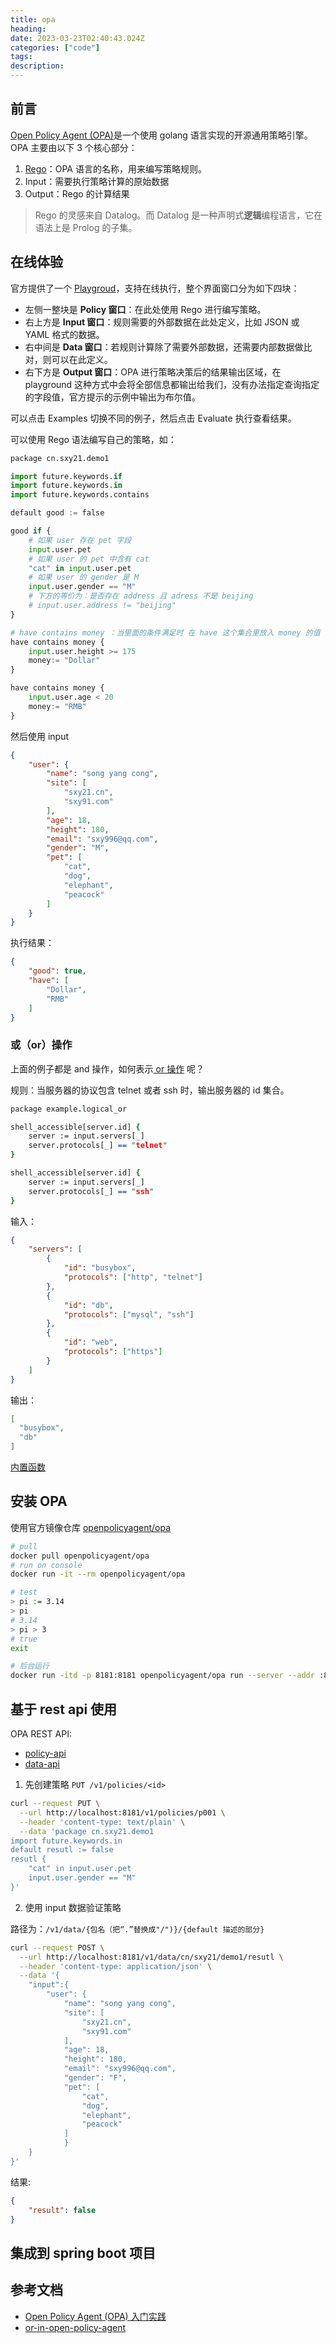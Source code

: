 ```yaml
---
title: opa
heading:  
date: 2023-03-23T02:40:43.024Z
categories: ["code"]
tags: 
description:  
---
```

## 前言

[Open Policy Agent (OPA)](https://github.com/open-policy-agent/opa)是一个使用 golang 语言实现的开源通用策略引擎。OPA  主要由以下 3 个核心部分：
1. [Rego](https://www.openpolicyagent.org/docs/latest/policy-language/)：OPA 语言的名称，用来编写策略规则。
2. Input：需要执行策略计算的原始数据
3. Output：Rego 的计算结果

> Rego 的灵感来自 Datalog。而 Datalog 是一种声明式**逻辑**编程语言，它在语法上是 Prolog 的子集。


## 在线体验
官方提供了一个 [Playgroud](https://play.openpolicyagent.org/)，支持在线执行，整个界面窗口分为如下四块：
- 左侧一整块是 **Policy 窗口**：在此处使用 Rego 进行编写策略。
- 右上方是 **Input 窗口**：规则需要的外部数据在此处定义，比如 JSON 或 YAML 格式的数据。
- 右中间是 **Data 窗口**：若规则计算除了需要外部数据，还需要内部数据做比对，则可以在此定义。
- 右下方是 **Output 窗口**：OPA 进行策略决策后的结果输出区域，在 playground 这种方式中会将全部信息都输出给我们，没有办法指定查询指定的字段值，官方提示的示例中输出为布尔值。

可以点击 Examples 切换不同的例子，然后点击 Evaluate 执行查看结果。

可以使用 Rego 语法编写自己的策略，如：
```python
package cn.sxy21.demo1

import future.keywords.if
import future.keywords.in
import future.keywords.contains

default good := false

good if {
	# 如果 user 存在 pet 字段
    input.user.pet
    # 如果 user 的 pet 中含有 cat
    "cat" in input.user.pet
    # 如果 user 的 gender 是 M
    input.user.gender == "M"
    # 下方的等价为：是否存在 address 且 adress 不是 beijing
    # input.user.address != "beijing"
}

# have contains money ：当里面的条件满足时 在 have 这个集合里放入 money 的值
have contains money { 
	input.user.height >= 175
    money:= "Dollar"
}

have contains money { 
	input.user.age < 20
    money:= "RMB"
}
```

然后使用 input
```json
{
    "user": {
        "name": "song yang cong",
        "site": [
            "sxy21.cn",
            "sxy91.com"
        ],
        "age": 18,
        "height": 180,
        "email": "sxy996@qq.com",
        "gender": "M",
		"pet": [
            "cat",
            "dog",
			"elephant",
            "peacock"
        ]
    }
}

```

执行结果：
```json
{
    "good": true,
    "have": [
        "Dollar",
        "RMB"
    ]
}
```

### 或（or）操作
上面的例子都是 and 操作，如何表示[ or 操作](https://www.openpolicyagent.org/docs/latest/#logical-or) 呢？

规则：当服务器的协议包含 telnet 或者 ssh 时，输出服务器的 id 集合。
```prolog
package example.logical_or

shell_accessible[server.id] {
    server := input.servers[_]
    server.protocols[_] == "telnet"
}

shell_accessible[server.id] {
    server := input.servers[_]
    server.protocols[_] == "ssh"
}
```

输入：
```json
{
    "servers": [
        {
            "id": "busybox",
            "protocols": ["http", "telnet"]
        },
        {
            "id": "db",
            "protocols": ["mysql", "ssh"]
        },
        {
            "id": "web",
            "protocols": ["https"]
        }
    ]
}
```


输出：
```json
[
  "busybox",
  "db"
]
```


[内置函数](https://www.openpolicyagent.org/docs/latest/policy-reference/#built-in-functions)




## 安装 OPA
使用官方镜像仓库 [openpolicyagent/opa](https://hub.docker.com/r/openpolicyagent/opa/)

```bash
# pull
docker pull openpolicyagent/opa
# run on console
docker run -it --rm openpolicyagent/opa

# test
> pi := 3.14
> pi
# 3.14
> pi > 3
# true
exit

# 后台运行
docker run -itd -p 8181:8181 openpolicyagent/opa run --server --addr :8181
```

## 基于 rest api 使用

OPA REST API:
- [policy-api](https://www.openpolicyagent.org/docs/latest/rest-api/#policy-api)
- [data-api](https://www.openpolicyagent.org/docs/latest/rest-api/#data-api)

1. 先创建策略 `PUT /v1/policies/<id>`
```bash
curl --request PUT \
  --url http://localhost:8181/v1/policies/p001 \
  --header 'content-type: text/plain' \
  --data 'package cn.sxy21.demo1
import future.keywords.in
default resutl := false
resutl {
	"cat" in input.user.pet
	input.user.gender == "M"
}'
```
2.  使用 input 数据验证策略

路径为：`/v1/data/{包名（把“.”替换成"/")}/{default 描述的部分}`

```bash
curl --request POST \
  --url http://localhost:8181/v1/data/cn/sxy21/demo1/resutl \
  --header 'content-type: application/json' \
  --data '{
    "input":{
		"user": {
			"name": "song yang cong",
			"site": [
				"sxy21.cn",
				"sxy91.com"
			],
			"age": 18,
			"height": 180,
			"email": "sxy996@qq.com",
			"gender": "F",
			"pet": [
				"cat",
				"dog",
				"elephant",
				"peacock"
			]
			}
	}
}'
```

结果:
```json
{
	"result": false
}
```




## 集成到 spring boot 项目






## 参考文档
- [Open Policy Agent (OPA) 入门实践](https://moelove.info/2021/12/06/Open-Policy-Agent-OPA-%E5%85%A5%E9%97%A8%E5%AE%9E%E8%B7%B5/)
- [or-in-open-policy-agent](https://stackoverflow.com/questions/58314226/or-in-open-policy-agent-union-behavior)

